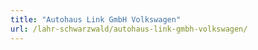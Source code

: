 ```yaml
---
title: "Autohaus Link GmbH Volkswagen"
url: /lahr-schwarzwald/autohaus-link-gmbh-volkswagen/
---
```

